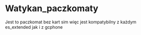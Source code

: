 # Watykan_paczkomaty
Jest to paczkomat bez kart sim więc jest kompatybilny z każdym es_extended jak i z gcphone 
